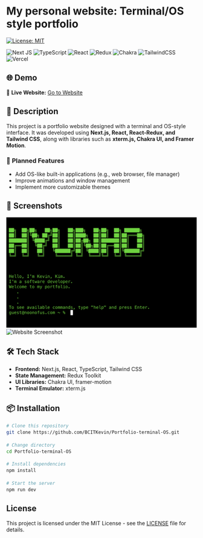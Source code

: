 # My personal website: Terminal/OS style portfolio
[![License: MIT](https://img.shields.io/badge/License-MIT-blue.svg)](./LICENSE)  

![Next JS](https://img.shields.io/badge/Next-black?style=for-the-badge&logo=next.js&logoColor=white)
![TypeScript](https://img.shields.io/badge/typescript-%23007ACC.svg?style=for-the-badge&logo=typescript&logoColor=white)
![React](https://img.shields.io/badge/react-%2320232a.svg?style=for-the-badge&logo=react&logoColor=%2361DAFB)
![Redux](https://img.shields.io/badge/redux-%23593d88.svg?style=for-the-badge&logo=redux&logoColor=white)
![Chakra](https://img.shields.io/badge/chakra-%234ED1C5.svg?style=for-the-badge&logo=chakraui&logoColor=white)
![TailwindCSS](https://img.shields.io/badge/tailwindcss-%2338B2AC.svg?style=for-the-badge&logo=tailwind-css&logoColor=white)
![Vercel](https://img.shields.io/badge/vercel-%23000000.svg?style=for-the-badge&logo=vercel&logoColor=white)

## 🌐 Demo  
🔗 **Live Website:** [Go to Website](https://hyunho.vercel.app/)

## 📜 Description  
This project is a portfolio website designed with a terminal and OS-style interface. It was developed using **Next.js, React, React-Redux, and Tailwind CSS**, along with libraries such as **xterm.js, Chakra UI, and Framer Motion**.  

### 🚀 **Planned Features**  
- Add OS-like built-in applications (e.g., web browser, file manager)  
- Improve animations and window management  
- Implement more customizable themes  

## 📸 Screenshots  
![Website Screenshot](./public/images/Terminal-view.png)
![Website Screenshot](./public/images/OS-view.png)

## 🛠️ Tech Stack  
- **Frontend:** Next.js, React, TypeScript, Tailwind CSS
- **State Management:** Redux Toolkit
- **UI Libraries:** Chakra UI, framer-motion
- **Terminal Emulator:** xterm.js

## 📦 Installation  
```bash
# Clone this repository
git clone https://github.com/BCITKevin/Portfolio-terminal-OS.git

# Change directory
cd Portfolio-terminal-OS

# Install dependencies
npm install

# Start the server
npm run dev
```

## License
This project is licensed under the MIT License - see the [LICENSE](./LICENSE) file for details.
















